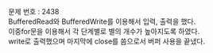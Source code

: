 문제 번호 : 2438\
BufferedRead와 BufferedWrite를 이용해서 입력, 출력을 했다.\
이중for문을 이용해서 각 단계별로 별의 개수가 높아지도록 하였다.\
write로 출력했으며 마지막에 close를 씀으로서 버퍼 사용을 끝냈다.
